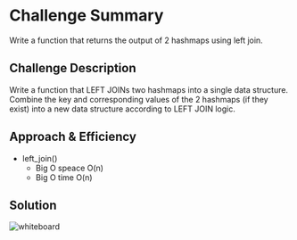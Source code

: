 # Challenge Summary
Write a function that returns the output of 2 hashmaps using left join.

## Challenge Description
Write a function that LEFT JOINs two hashmaps into a single data structure.
Combine the key and corresponding values of the 2 hashmaps (if they exist) into a new data structure according to LEFT JOIN logic.

## Approach & Efficiency
* left_join()
    * Big O speace O(n)
    * Big O time O(n)

## Solution
![whiteboard](../../assets/left-join.jpg)
